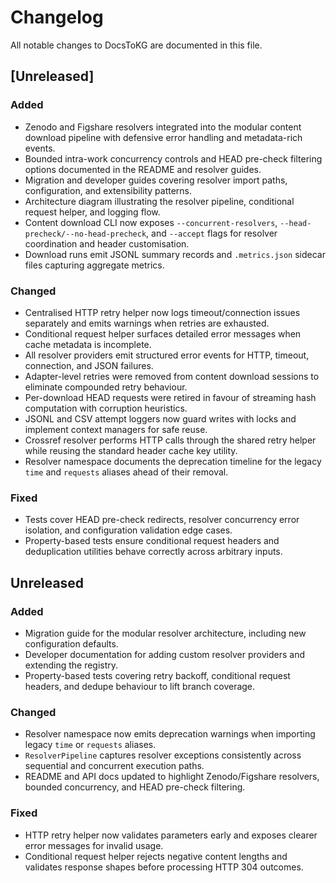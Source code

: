 # Changelog

All notable changes to DocsToKG are documented in this file.

## [Unreleased]

### Added
- Zenodo and Figshare resolvers integrated into the modular content download pipeline with defensive error handling and metadata-rich events.
- Bounded intra-work concurrency controls and HEAD pre-check filtering options documented in the README and resolver guides.
- Migration and developer guides covering resolver import paths, configuration, and extensibility patterns.
- Architecture diagram illustrating the resolver pipeline, conditional request helper, and logging flow.
- Content download CLI now exposes `--concurrent-resolvers`, `--head-precheck/--no-head-precheck`,
  and `--accept` flags for resolver coordination and header customisation.
- Download runs emit JSONL summary records and `.metrics.json` sidecar files capturing aggregate metrics.

### Changed
- Centralised HTTP retry helper now logs timeout/connection issues separately and emits warnings when retries are exhausted.
- Conditional request helper surfaces detailed error messages when cache metadata is incomplete.
- All resolver providers emit structured error events for HTTP, timeout, connection, and JSON failures.
- Adapter-level retries were removed from content download sessions to eliminate compounded retry behaviour.
- Per-download HEAD requests were retired in favour of streaming hash computation with corruption heuristics.
- JSONL and CSV attempt loggers now guard writes with locks and implement context managers for safe reuse.
- Crossref resolver performs HTTP calls through the shared retry helper while reusing the standard header cache key utility.
- Resolver namespace documents the deprecation timeline for the legacy ``time`` and ``requests`` aliases ahead of their removal.

### Fixed
- Tests cover HEAD pre-check redirects, resolver concurrency error isolation, and configuration validation edge cases.
- Property-based tests ensure conditional request headers and deduplication utilities behave correctly across arbitrary inputs.
## Unreleased

### Added
- Migration guide for the modular resolver architecture, including new
  configuration defaults.
- Developer documentation for adding custom resolver providers and extending the
  registry.
- Property-based tests covering retry backoff, conditional request headers, and
  dedupe behaviour to lift branch coverage.

### Changed
- Resolver namespace now emits deprecation warnings when importing legacy
  ``time`` or ``requests`` aliases.
- ``ResolverPipeline`` captures resolver exceptions consistently across
  sequential and concurrent execution paths.
- README and API docs updated to highlight Zenodo/Figshare resolvers, bounded
  concurrency, and HEAD pre-check filtering.

### Fixed
- HTTP retry helper now validates parameters early and exposes clearer error
  messages for invalid usage.
- Conditional request helper rejects negative content lengths and validates
  response shapes before processing HTTP 304 outcomes.
